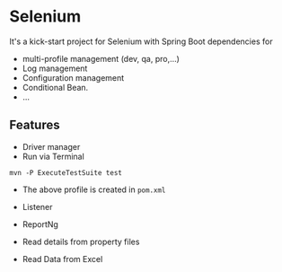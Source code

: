 # Selenium

It's a kick-start project for Selenium with Spring Boot dependencies for 
  - multi-profile management (dev, qa, pro,...)
  - Log management
  - Configuration management
  - Conditional Bean.
  - ...

## Features

* Driver manager
* Run via Terminal

```
mvn -P ExecuteTestSuite test
```
* The above profile is created in `pom.xml`

* Listener

* ReportNg

* Read details from property files

* Read Data from Excel

